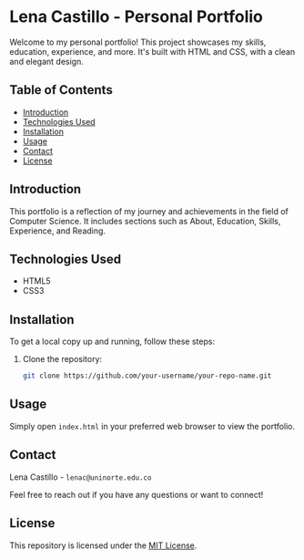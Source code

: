 # Lena Castillo - Personal Portfolio

Welcome to my personal portfolio! This project showcases my skills, education, experience, and more. It's built with HTML and CSS, with a clean and elegant design.

## Table of Contents

- [Introduction](#introduction)
- [Technologies Used](#technologies-used)
- [Installation](#installation)
- [Usage](#usage)
- [Contact](#contact)
- [License](#license)

## Introduction

This portfolio is a reflection of my journey and achievements in the field of Computer Science. It includes sections such as About, Education, Skills, Experience, and Reading.


## Technologies Used

- HTML5
- CSS3

## Installation

To get a local copy up and running, follow these steps:

1. Clone the repository:
   ```sh
   git clone https://github.com/your-username/your-repo-name.git

## Usage
Simply open `index.html` in your preferred web browser to view the portfolio.

## Contact
Lena Castillo - `lenac@uninorte.edu.co`

Feel free to reach out if you have any questions or want to connect!

## License

This repository is licensed under the [MIT License](LICENSE).
